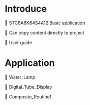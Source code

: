 # Introduce

:pushpin: STC8A8K64S4A12 Basic application

:pushpin: Can copy content directly to project

:pushpin: User guide





# Application

:green_book: Water_Lamp

:green_book: Digital_Tube_Display

:green_book: Composite_Routine1

